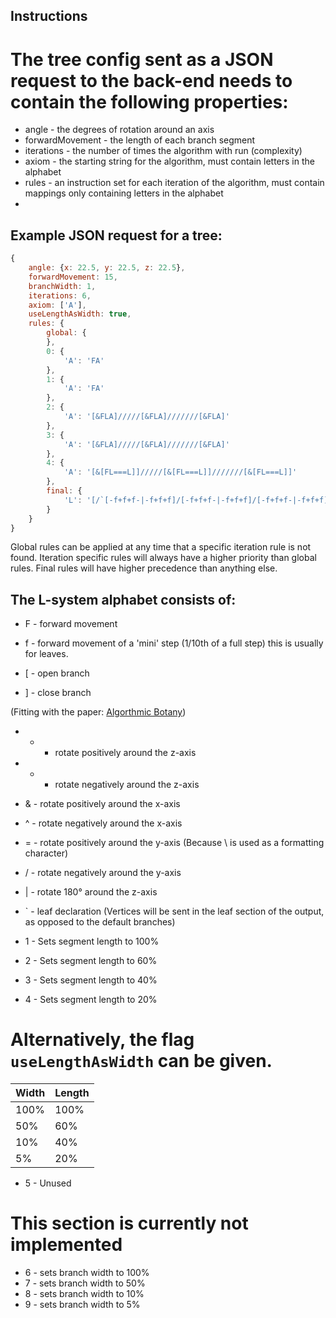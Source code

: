 ## Instructions
# The tree config sent as a JSON request to the back-end needs to contain the following properties:
* angle - the degrees of rotation around an axis
* forwardMovement - the length of each branch segment
* iterations - the number of times the algorithm with run (complexity)
* axiom - the starting string for the algorithm, must contain letters in the alphabet
* rules - an instruction set for each iteration of the algorithm, must contain mappings only containing letters in the alphabet
*

## Example JSON request for a tree:
```javascript
{
	angle: {x: 22.5, y: 22.5, z: 22.5},
	forwardMovement: 15,
	branchWidth: 1,
	iterations: 6,
	axiom: ['A'],
	useLengthAsWidth: true,
	rules: {
		global: {
		},
		0: {
			'A': 'FA'
		},
		1: {
			'A': 'FA'
		},
		2: {
			'A': '[&FLA]/////[&FLA]///////[&FLA]'
		},
		3: {
			'A': '[&FLA]/////[&FLA]///////[&FLA]'
		},
		4: {
			'A': '[&[FL===L]]/////[&[FL===L]]///////[&[FL===L]]'
		},
		final: {
			'L': '[/`[-f+f+f-|-f+f+f]/[-f+f+f-|-f+f+f]/[-f+f+f-|-f+f+f]/[-f+f+f-|-f+f+f]]`'
		}
	}
}
```

Global rules can be applied at any time that a specific iteration rule is not found.
Iteration specific rules will always have a higher priority than global rules.
Final rules will have higher precedence than anything else.

## The L-system alphabet consists of:
* F - forward movement
* f - forward movement of a 'mini' step (1/10th of a full step) this is usually for leaves.


* [ - open branch
* ] - close branch

(Fitting with the paper: [Algorthmic Botany](http://algorithmicbotany.org/papers/abop/abop.pdf))

* + - rotate positively around the z-axis
* - - rotate negatively around the z-axis
* & - rotate positively around the x-axis 
* ^ - rotate negatively around the x-axis
* = - rotate positively around the y-axis (Because \ is used as a formatting character)
* / - rotate negatively around the y-axis

* | - rotate 180° around the z-axis

* ` - leaf declaration (Vertices will be sent in the leaf section of the output, as opposed to the default branches)

* 1 - Sets segment length to 100%
* 2 - Sets segment length to 60%
* 3 - Sets segment length to 40%
* 4 - Sets segment length to 20%

# Alternatively, the flag ``useLengthAsWidth`` can be given.

| Width | Length |
|-------|--------|
| 100%  | 100%   |
| 50%   | 60%    |
| 10%   | 40%    |
| 5%    | 20%    |

* 5 - Unused

# This section is currently not implemented
* 6 - sets branch width to 100%
* 7 - sets branch width to 50%
* 8 - sets branch width to 10%
* 9 - sets branch width to 5%